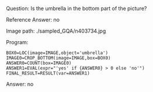 Question: Is the umbrella in the bottom part of the picture?

Reference Answer: no

Image path: ./sampled_GQA/n403734.jpg

Program:

```
BOX0=LOC(image=IMAGE,object='umbrella')
IMAGE0=CROP_BOTTOM(image=IMAGE,box=BOX0)
ANSWER0=COUNT(box=IMAGE0)
ANSWER1=EVAL(expr="'yes' if {ANSWER0} > 0 else 'no'")
FINAL_RESULT=RESULT(var=ANSWER1)
```
Answer: no

